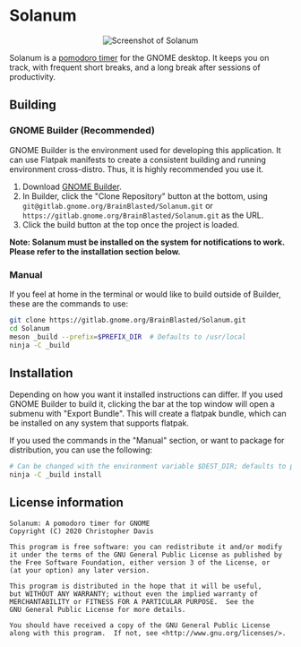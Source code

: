 # Solanum

<p align="center">
<img src="https://gitlab.gnome.org/BrainBlasted/Solanum/-/raw/main/data/screenshots/screenshot.png" alt="Screenshot of Solanum"/>
</p>

Solanum is a [pomodoro timer](https://en.wikipedia.org/wiki/Pomodoro_Technique) for the GNOME desktop. It keeps you on track, with frequent short breaks, and a long break after sessions of productivity.

## Building

### GNOME Builder (Recommended)

GNOME Builder is the environment used for developing this 
application. It can use Flatpak manifests to create a consistent building and running environment cross-distro. Thus, it is highly
recommended you use it.

1. Download [GNOME Builder](https://flathub.org/apps/details/org.gnome.Builder).
2. In Builder, click the "Clone Repository" button at the bottom, using `git@gitlab.gnome.org/BrainBlasted/Solanum.git`
or `https://gitlab.gnome.org/BrainBlasted/Solanum.git` as the URL.
3. Click the build button at the top once the project is loaded.

**Note: Solanum must be installed on the system for notifications to work. Please refer to the installation section below.**

### Manual

If you feel at home in the terminal or would like to build outside of Builder,
these are the commands to use:

```bash
git clone https://gitlab.gnome.org/BrainBlasted/Solanum.git
cd Solanum
meson _build --prefix=$PREFIX_DIR  # Defaults to /usr/local
ninja -C _build
```

## Installation

Depending on how you want it installed instructions can differ. If you
used GNOME Builder to build it, clicking the bar at the top window will 
open a submenu with "Export Bundle". This will create a flatpak bundle, 
which can be installed on any system that supports flatpak.

If you used the commands in the "Manual" section, or want to package for
distribution, you can use the following:

```bash
# Can be changed with the environment variable $DEST_DIR; defaults to prefix
ninja -C _build install 
```


## License information
```
Solanum: A pomodoro timer for GNOME
Copyright (C) 2020 Christopher Davis

This program is free software: you can redistribute it and/or modify
it under the terms of the GNU General Public License as published by
the Free Software Foundation, either version 3 of the License, or
(at your option) any later version.

This program is distributed in the hope that it will be useful,
but WITHOUT ANY WARRANTY; without even the implied warranty of
MERCHANTABILITY or FITNESS FOR A PARTICULAR PURPOSE.  See the
GNU General Public License for more details.

You should have received a copy of the GNU General Public License
along with this program.  If not, see <http://www.gnu.org/licenses/>.
```
